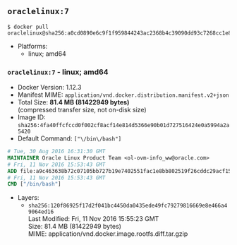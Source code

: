 ## `oraclelinux:7`

```console
$ docker pull oraclelinux@sha256:a0cd0890e6c9f1f959844243ac2368b4c39090dd93c7268cc1e8d33b9d21ddd4
```

-	Platforms:
	-	linux; amd64

### `oraclelinux:7` - linux; amd64

-	Docker Version: 1.12.3
-	Manifest MIME: `application/vnd.docker.distribution.manifest.v2+json`
-	Total Size: **81.4 MB (81422949 bytes)**  
	(compressed transfer size, not on-disk size)
-	Image ID: `sha256:4fa40ffcfccd0f002cf8acf14e814d5366e90b01d727516424e0a5994a2a5420`
-	Default Command: `["\/bin\/bash"]`

```dockerfile
# Tue, 30 Aug 2016 16:31:30 GMT
MAINTAINER Oracle Linux Product Team <ol-ovm-info_ww@oracle.com>
# Fri, 11 Nov 2016 15:53:43 GMT
ADD file:a9c463638b72c07105bb727b19e7402551fac1e8bb802519f26cddc29acf1501 in / 
# Fri, 11 Nov 2016 15:53:43 GMT
CMD ["/bin/bash"]
```

-	Layers:
	-	`sha256:120f86925f17d2f041bc4450da0435ede49fc79279816669e8e466a49064ed16`  
		Last Modified: Fri, 11 Nov 2016 15:55:23 GMT  
		Size: 81.4 MB (81422949 bytes)  
		MIME: application/vnd.docker.image.rootfs.diff.tar.gzip
